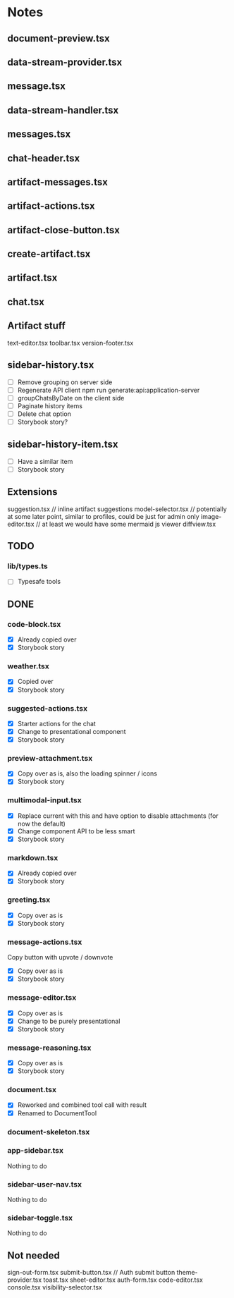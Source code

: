 # Notes

## document-preview.tsx

## data-stream-provider.tsx

## message.tsx

## data-stream-handler.tsx

## messages.tsx

## chat-header.tsx

## artifact-messages.tsx

## artifact-actions.tsx

## artifact-close-button.tsx

## create-artifact.tsx

## artifact.tsx

## chat.tsx

## Artifact stuff

text-editor.tsx
toolbar.tsx
version-footer.tsx

## sidebar-history.tsx

- [ ] Remove grouping on server side
- [ ] Regenerate API client npm run generate:api:application-server
- [ ] groupChatsByDate on the client side
- [ ] Paginate history items
- [ ] Delete chat option
- [ ] Storybook story?

## sidebar-history-item.tsx

- [ ] Have a similar item
- [ ] Storybook story

## Extensions

suggestion.tsx // inline artifact suggestions
model-selector.tsx // potentially at some later point, similar to profiles, could be just for admin only
image-editor.tsx // at least we would have some mermaid js viewer
diffview.tsx

## TODO

### lib/types.ts

- [ ] Typesafe tools

## DONE

### code-block.tsx

- [x] Already copied over
- [x] Storybook story

### weather.tsx

- [x] Copied over
- [x] Storybook story

### suggested-actions.tsx

- [x] Starter actions for the chat
- [x] Change to presentational component
- [x] Storybook story

### preview-attachment.tsx

- [x] Copy over as is, also the loading spinner / icons
- [x] Storybook story

### multimodal-input.tsx

- [x] Replace current with this and have option to disable attachments (for now the default)
- [x] Change component API to be less smart
- [x] Storybook story

### markdown.tsx

- [x] Already copied over
- [x] Storybook story

### greeting.tsx

- [x] Copy over as is
- [x] Storybook story

### message-actions.tsx

Copy button with upvote / downvote

- [x] Copy over as is
- [x] Storybook story

### message-editor.tsx

- [x] Copy over as is
- [x] Change to be purely presentational
- [x] Storybook story

### message-reasoning.tsx

- [x] Copy over as is
- [x] Storybook story

### document.tsx

- [x] Reworked and combined tool call with result
- [x] Renamed to DocumentTool

### document-skeleton.tsx

### app-sidebar.tsx

Nothing to do

### sidebar-user-nav.tsx

Nothing to do

### sidebar-toggle.tsx

Nothing to do

## Not needed

sign-out-form.tsx
submit-button.tsx // Auth submit button
theme-provider.tsx
toast.tsx
sheet-editor.tsx
auth-form.tsx
code-editor.tsx
console.tsx
visibility-selector.tsx

